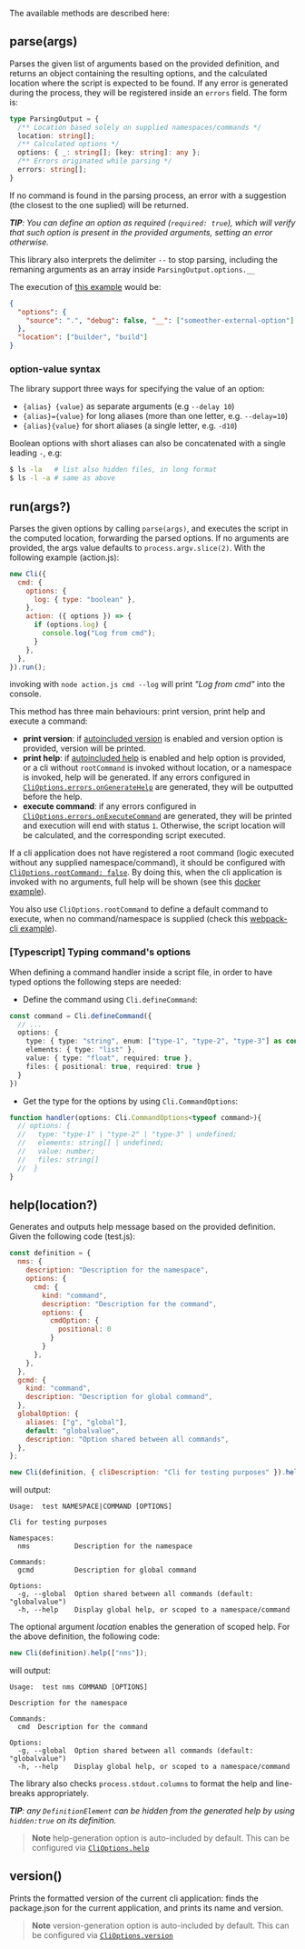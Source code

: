 The available methods are described here:

## parse(args)

Parses the given list of arguments based on the provided definition, and returns an object containing the resulting options, and the calculated location where the script is expected to be found. If any error is generated during the process, they will be registered inside an `errors` field. The form is:

```typescript
type ParsingOutput = {
  /** Location based solely on supplied namespaces/commands */
  location: string[];
  /** Calculated options */
  options: { _: string[]; [key: string]: any };
  /** Errors originated while parsing */
  errors: string[];
}
```

If no command is found in the parsing process, an error with a suggestion (the closest to the one suplied) will be returned.

_**TIP**: You can define an option as required (`required: true`), which will verify that such option is present in the provided arguments, setting an error otherwise._

This library also interprets the delimiter `--` to stop parsing, including the remaning arguments as an array inside `ParsingOutput.options.__`


The execution of [this example](/README.md#example) would be:

```json
{
  "options": {
    "source": ".", "debug": false, "__": ["someother-external-option"]
  },
  "location": ["builder", "build"]
}
```

### option-value syntax

The library support three ways for specifying the value of an option:
- `{alias} {value}` as separate arguments (e.g `--delay 10`)
- `{alias}={value}` for long aliases (more than one letter, e.g. `--delay=10`)
- `{alias}{value}` for short aliases (a single letter, e.g. `-d10`)

Boolean options with short aliases can also be concatenated with a single leading `-`, e.g:
```bash
$ ls -la   # list also hidden files, in long format
$ ls -l -a # same as above
```

## run(args?)

Parses the given options by calling `parse(args)`, and executes the script in the computed location, forwarding the parsed options. If no arguments are provided, the args value defaults to `process.argv.slice(2)`.
With the following example (action.js):

```js
new Cli({
  cmd: {
    options: {
      log: { type: "boolean" },
    },
    action: ({ options }) => {
      if (options.log) {
        console.log("Log from cmd");
      }
    },
  },
}).run();
```

invoking with `node action.js cmd --log` will print _"Log from cmd"_ into the console.

This method has three main behaviours: print version, print help and execute a command:
- **print version**: if [autoincluded version](/docs/cli-options.md#versionautoinclude) is enabled and version option is provided, version will be printed.
- **print help**: if [autoincluded help](/docs/cli-options.md#helpautoinclude) is enabled and help option is provided, or a cli without `rootCommand` is invoked without location, or a namespace is invoked, help will be generated. If any errors configured in [`CliOptions.errors.onGenerateHelp`](/docs/cli-options.md#errorsongeneratehelp) are generated, they will be outputted before the help.
- **execute command**: if any errors configured in [`CliOptions.errors.onExecuteCommand`](/docs/cli-options.md#errorsonexecutecommand) are generated, they will be printed and execution will end with status `1`. Otherwise, the script location will be calculated, and the corresponding script executed.

If a cli application does not have registered a root command (logic executed without any supplied namespace/command), it should be configured with [`CliOptions.rootCommand: false`](/docs/cli-options.md#rootcommand). By doing this, when the cli application is invoked with no arguments, full help will be shown (see this [docker example](/examples/docker/docker.js#L128)).

You also use `CliOptions.rootCommand` to define a default command to execute, when no command/namespace is supplied (check this [webpack-cli example](/examples/webpack-cli)).

### [Typescript] Typing command's options
When defining a command handler inside a script file, in order to have typed options the following steps are needed:
- Define the command using `Cli.defineCommand`:
```typescript
const command = Cli.defineCommand({
  // ...
  options: {
    type: { type: "string", enum: ["type-1", "type-2", "type-3"] as const},
    elements: { type: "list" },
    value: { type: "float", required: true },
    files: { positional: true, required: true }
  }
})
```
- Get the type for the options by using `Cli.CommandOptions`:
```typescript
function handler(options: Cli.CommandOptions<typeof command>){
  // options: {
  //   type: "type-1" | "type-2" | "type-3" | undefined;
  //   elements: string[] | undefined;
  //   value: number;
  //   files: string[]
  //  }
}
```


## help(location?)

Generates and outputs help message based on the provided definition. Given the following code (test.js):

```js
const definition = {
  nms: {
    description: "Description for the namespace",
    options: {
      cmd: {
        kind: "command",
        description: "Description for the command",
        options: {
          cmdOption: {
            positional: 0
          }
        }
      },
    },
  },
  gcmd: {
    kind: "command",
    description: "Description for global command",
  },
  globalOption: {
    aliases: ["g", "global"],
    default: "globalvalue",
    description: "Option shared between all commands",
  },
};

new Cli(definition, { cliDescription: "Cli for testing purposes" }).help();
```

will output:

```
Usage:  test NAMESPACE|COMMAND [OPTIONS]

Cli for testing purposes

Namespaces:
  nms           Description for the namespace

Commands:
  gcmd          Description for global command

Options:
  -g, --global  Option shared between all commands (default: "globalvalue")
  -h, --help    Display global help, or scoped to a namespace/command
```

The optional argument _location_ enables the generation of scoped help. For the above definition, the following code:

```js
new Cli(definition).help(["nms"]);
```

will output:

```
Usage:  test nms COMMAND [OPTIONS]

Description for the namespace

Commands:
  cmd  Description for the command

Options:
  -g, --global  Option shared between all commands (default: "globalvalue")
  -h, --help    Display global help, or scoped to a namespace/command
```

The library also checks `process.stdout.columns` to format the help and line-breaks appropriately.

_**TIP**: any `DefinitionElement` can be hidden from the generated help by using `hidden:true` on its definition._

> **Note**
> help-generation option is auto-included by default. This can be configured via [`CliOptions.help`](/docs/cli-options.md#helpautoinclude)

## version()

Prints the formatted version of the current cli application: finds the package.json for the current application, and prints its name and version.

> **Note**
> version-generation option is auto-included by default. This can be configured via [`CliOptions.version`](/docs/cli-options.md#versionautoinclude)
